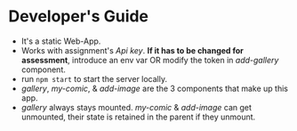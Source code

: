 # Developer's Guide

- It's a static Web-App.
- Works with assignment's _Api key_. **If it has to be changed for assessment**, introduce an env var OR modify the token in _add-gallery_ component.
- run `npm start` to start the server locally.
- _gallery_, _my-comic_, & _add-image_ are the 3 components that make up this app.
- _gallery_ always stays mounted. _my-comic_ & _add-image_ can get unmounted, their state is retained in the parent if they unmount.

